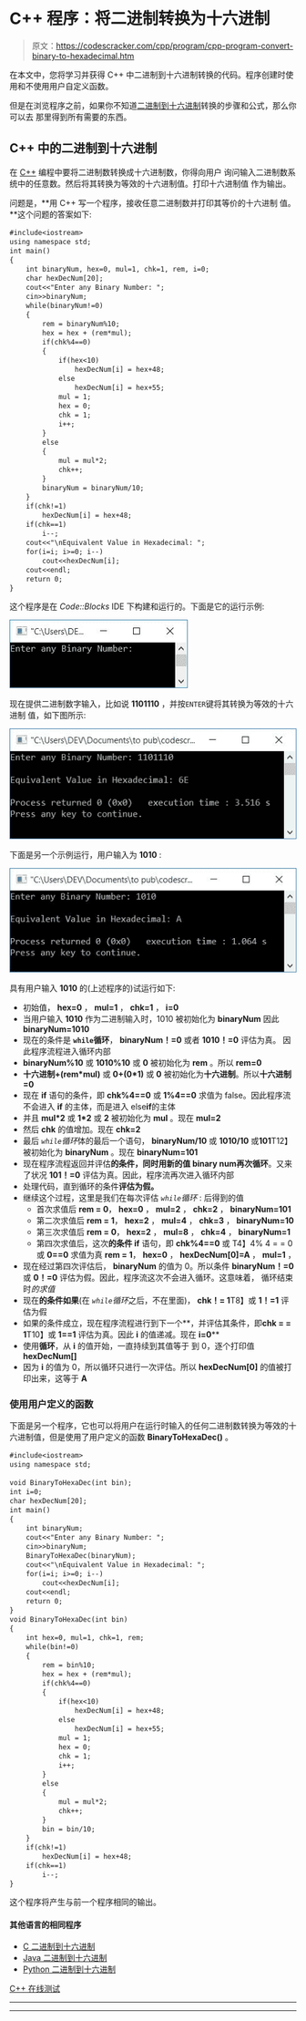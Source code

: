 # C++ 程序：将二进制转换为十六进制

> 原文：<https://codescracker.com/cpp/program/cpp-program-convert-binary-to-hexadecimal.htm>

在本文中，您将学习并获得 C++ 中二进制到十六进制转换的代码。程序创建时使用和不使用用户自定义函数。

但是在浏览程序之前，如果你不知道[二进制到十六进制](/computer-fundamental/binary-to-hexadecimal.htm)转换的步骤和公式，那么你可以去 那里得到所有需要的东西。

## C++ 中的二进制到十六进制

在 [C++](/cpp/index.htm) 编程中要将二进制数转换成十六进制数，你得向用户 询问输入二进制数系统中的任意数。然后将其转换为等效的十六进制值。打印十六进制值 作为输出。

问题是，**用 C++ 写一个程序，接收任意二进制数并打印其等价的十六进制 值。**这个问题的答案如下:

```
#include<iostream>
using namespace std;
int main()
{
    int binaryNum, hex=0, mul=1, chk=1, rem, i=0;
    char hexDecNum[20];
    cout<<"Enter any Binary Number: ";
    cin>>binaryNum;
    while(binaryNum!=0)
    {
        rem = binaryNum%10;
        hex = hex + (rem*mul);
        if(chk%4==0)
        {
            if(hex<10)
                hexDecNum[i] = hex+48;
            else
                hexDecNum[i] = hex+55;
            mul = 1;
            hex = 0;
            chk = 1;
            i++;
        }
        else
        {
            mul = mul*2;
            chk++;
        }
        binaryNum = binaryNum/10;
    }
    if(chk!=1)
        hexDecNum[i] = hex+48;
    if(chk==1)
        i--;
    cout<<"\nEquivalent Value in Hexadecimal: ";
    for(i=i; i>=0; i--)
        cout<<hexDecNum[i];
    cout<<endl;
    return 0;
}
```

这个程序是在 *Code::Blocks* IDE 下构建和运行的。下面是它的运行示例:

![C++ program to convert binary to hexadecimal](img/2145af478bc537161143d1ae7271cbc6.png)

现在提供二进制数字输入，比如说 **1101110** ，并按`ENTER`键将其转换为等效的十六进制 值，如下图所示:

![binary to hexadecimal c++](img/7c592713dd762bb49bf312c27fe6dbf6.png)

下面是另一个示例运行，用户输入为 **1010** :

![binary to hexadecimal in c++](img/f36d75bfce36863226ccbfda91bd146b.png)

具有用户输入 **1010** 的(上述程序的)试运行如下:

*   初始值， **hex=0** ， **mul=1** ， **chk=1** ， **i=0**
*   当用户输入 **1010** 作为二进制输入时，1010 被初始化为 **binaryNum** 因此 **binaryNum=1010**
*   现在的条件是 **`while`循环**， **binaryNum！=0** 或者 **1010！=0** 评估为真。 因此程序流程进入循环内部
*   **binaryNum%10** 或 **1010%10** 或 **0** 被初始化为 **rem** 。所以 **rem=0**
*   **十六进制+(rem*mul)** 或 **0+(0*1)** 或 **0** 被初始化为**十六进制**。所以**十六进制=0**
*   现在 **if** 语句的条件，即 **chk%4==0** 或 **1%4==0** 求值为 false。因此程序流不会进入 **if** 的主体，而是进入 else**if**的主体
*   并且 **mul*2** 或 **1*2** 或 **2** 被初始化为 **mul** 。现在 **mul=2**
*   然后 **chk** 的值增加。现在 **chk=2**
*   最后 *`while`循环*体的最后一个语句， **binaryNum/10** 或 **1010/10** 或**101**T12】被初始化为 **binaryNum** 。现在 **binaryNum=101**
*   现在程序流程返回并评估**的条件，同时用新的值 **binary num**再次循环**。又来了状况 **101！=0** 评估为真。因此，程序流再次进入循环内部
*   处理代码，直到循环的条件**评估为假。**
*   继续这个过程，这里是我们在每次评估 *`while`循环* : 后得到的值
    *   首次求值后
        **rem = 0**， **hex=0** ， **mul=2** ， **chk=2** ， **binaryNum=101**
    *   第二次求值后
        **rem = 1**， **hex=2** ， **mul=4** ， **chk=3** ， **binaryNum=10**
    *   第三次求值后
        **rem = 0**， **hex=2** ， **mul=8** ， **chk=4** ， **binaryNum=1**
    *   第四次求值后，这次**的条件 if** 语句，即 **chk%4==0** 或 T4】4% 4 = = 0 或 **0==0** 求值为真
        **rem = 1**， **hex=0** ， **hexDecNum[0]=A** ， **mul=1** ，
*   现在经过第四次评估后， **binaryNum** 的值为 0。所以条件 **binaryNum！=0** 或 **0！=0** 评估为假。因此，程序流这次不会进入循环。这意味着， 循环结束时*的求值*
*   现在**的条件如果**(在 *`while`循环*之后，不在里面)， **chk！= 1**T8】或 **1！=1** 评估为假
*   如果的条件成立，现在程序流程进行到下一个**，并评估其条件，即**chk = = 1**T10】或 **1==1** 评估为真。因此 **i** 的值递减。现在 **i=0****
*   使用**循环**，从 **i** 的值开始，一直持续到其值等于 到 0，逐个打印值 **hexDecNum[]**
*   因为 **i** 的值为 0，所以循环只进行一次评估。所以 **hexDecNum[0]** 的值被打印出来，这等于 **A**

### 使用用户定义的函数

下面是另一个程序，它也可以将用户在运行时输入的任何二进制数转换为等效的十六进制值，但是使用了用户定义的函数 **BinaryToHexaDec()** 。

```
#include<iostream>
using namespace std;

void BinaryToHexaDec(int bin);
int i=0;
char hexDecNum[20];
int main()
{
    int binaryNum;
    cout<<"Enter any Binary Number: ";
    cin>>binaryNum;
    BinaryToHexaDec(binaryNum);
    cout<<"\nEquivalent Value in Hexadecimal: ";
    for(i=i; i>=0; i--)
        cout<<hexDecNum[i];
    cout<<endl;
    return 0;
}
void BinaryToHexaDec(int bin)
{
    int hex=0, mul=1, chk=1, rem;
    while(bin!=0)
    {
        rem = bin%10;
        hex = hex + (rem*mul);
        if(chk%4==0)
        {
            if(hex<10)
                hexDecNum[i] = hex+48;
            else
                hexDecNum[i] = hex+55;
            mul = 1;
            hex = 0;
            chk = 1;
            i++;
        }
        else
        {
            mul = mul*2;
            chk++;
        }
        bin = bin/10;
    }
    if(chk!=1)
        hexDecNum[i] = hex+48;
    if(chk==1)
        i--;
}
```

这个程序将产生与前一个程序相同的输出。

#### 其他语言的相同程序

*   [C 二进制到十六进制](/c/program/c-program-convert-binary-to-hexadecimal.htm)
*   [Java 二进制到十六进制](/java/program/java-program-convert-binary-to-hexadecimal.htm)
*   [Python 二进制到十六进制](/python/program/python-program-convert-binary-to-hexadecimal.htm)

[C++ 在线测试](/exam/showtest.php?subid=3)

* * *

* * *